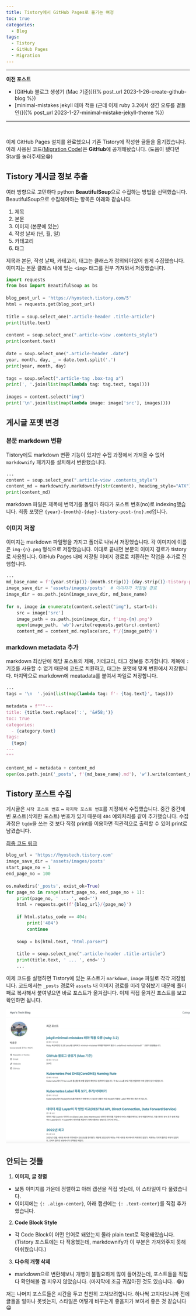 ```yaml
---
title: Tistory에서 GitHub Pages로 옮기는 여정
toc: true
categories:
  - Blog
tags:
  - Tistory
  - GitHub Pages
  - Migration
---
```


---

**이전 포스트**
- [GitHub 블로그 생성기 (Mac 기준)]({% post_url 2023-1-26-create-github-blog %})
- [minimal-mistakes jekyll 테마 적용 (근데 이제 ruby 3.2에서 생긴 오류를 곁들인)]({% post_url 2023-1-27-minimal-mistake-jekyll-theme %})

---

<br>

이제 GitHub Pages 설치를 완료했으니 기존 Tistory에 작성한 글들을 옮기겠습니다.
아래 사용된 코드([Migration Code](https://github.com/hyojupark/tistory-to-github-page-migration))은 **GitHub**에 공개해놨습니다. (도움이 됐다면 Star를 눌러주세요😁)

## Tistory 게시글 정보 추출
여러 방향으로 고민하다 python **BeautifulSoup**으로 수집하는 방법을 선택했습니다. BeautifulSoup으로 수집해야하는 항목은 아래와 같습니다.

1. 제목
2. 본문
3. 이미지 (본문에 있는)
4. 작성 날짜 (년, 월, 일)
5. 카테고리
6. 태그

제목과 본문, 작성 날짜, 카테고리, 태그는 클래스가 정의되어있어 쉽게 수집했습니다. 이미지는 본문 클래스 내에 있는 `<img>` 태그를 전부 가져와서 저장했습니다.
```python
import requests
from bs4 import BeautifulSoup as bs

blog_post_url = 'https://hyostech.tistory.com/5'
html = requests.get(blog_post_url)

title = soup.select_one(".article-header .title-article")
print(title.text)

content = soup.select_one(".article-view .contents_style")
print(content.text)

date = soup.select_one(".article-header .date")
year, month, day, _ = date.text.split('.')
print(year, month, day)

tags = soup.select(".article-tag .box-tag a")
print(', '.join(list(map(lambda tag: tag.text, tags))))

images = content.select("img")
print('\n'.join(list(map(lambda image: image['src'], images))))
```

## 게시글 포맷 변경
### 본문 markdown 변환

Tistory에도 markdown 변환 기능이 있지만 수집 과정에서 가져올 수 없어 `markdownify` 패키지를 설치해서 변환했습니다. 
```python
...
content = soup.select_one(".article-view .contents_style")
content_md = markdownify.markdownify(str(content), heading_style="ATX")
print(content_md)
```

markdown 파일은 제목에 번역기를 돌릴까 하다가 포스트 번호(no)로 indexing했습니다. 최종 포맷은 `{year}-{month}-{day}-tistory-post-{no}.md`입니다.

### 이미지 저장

이미지는 markdown 파일명을 가지고 폴더로 나눠서 저장했습니다. 각 이미지에 이름은 `img-{n}.png` 형식으로 저장했습니다.
이대로 끝내면 본문의 이미지 경로가 tistory로 사용됩니다. GitHub Pages 내에 저장될 이미지 경로로 치환하는 작업을 추가로 진행합니다.
```python
...
md_base_name = f'{year.strip()}-{month.strip()}-{day.strip()}-tistory-post-{page_no}'
image_save_dir = 'assets/images/posts'  # 이미지가 저장될 경로
image_dir = os.path.join(image_save_dir, md_base_name)

for n, image in enumerate(content.select("img"), start=1):
    src = image['src']
    image_path = os.path.join(image_dir, f'img-{n}.png')
    open(image_path, 'wb').write(requests.get(src).content)
    content_md = content_md.replace(src, f'/{image_path}')
```

### markdown metadata 추가

markdown 최상단에 해당 포스트의 제목, 카테고리, 태그 정보를 추가합니다. 제목에 `:` 기호를 사용할 수 없기 때문에 코드로 치환하고, 태그는 포맷에 맞게 변환에서 저장합니다.
마지막으로 markdown에 meatadata를 붙여서 파일로 저장합니다.
```python
...
tags = '\n  '.join(list(map(lambda tag: f'- {tag.text}', tags)))

metadata = f"""---
title: {title.text.replace(':', '&#58;')}
toc: true
categories:
  - {category.text}
tags:
  {tags}
---
"""

content_md = metadata + content_md
open(os.path.join('_posts', f'{md_base_name}.md'), 'w').write(content_md)
```

## Tistory 포스트 수집

게시글은 `시작 포스트 번호` ~ `마지막 포스트 번호`를 지정해서 수집했습니다. 중간 중간에 빈 포스트(삭제한 포스트) 번호가 있기 때문에 `404` 예외처리를 같이 추가했습니다. 수집 과정은 `tqdm`을 쓰는 것 보다 직접 print를 이용하면 직관적으로 출력할 수 있어 print로 남겼습니다.

[최종 코드 링크](https://github.com/hyojupark/tistory-to-github-page-migration/blob/main/main.ipynb)
```python
blog_url = 'https://hyostech.tistory.com'
image_save_dir = 'assets/images/posts'
start_page_no = 1
end_page_no = 100

os.makedirs('_posts', exist_ok=True)
for page_no in range(start_page_no, end_page_no + 1):
    print(page_no, ' ... ', end='')
    html = requests.get(f'{blog_url}/{page_no}')

    if html.status_code == 404:
        print('404')
        continue

    soup = bs(html.text, "html.parser")

    title = soup.select_one(".article-header .title-article")
    print(title.text, ' ... ', end='')
    ...
```

이제 코드를 실행하면 Tistory에 있는 포스트가 `markdown`, `image` 파일로 각각 저장됩니다. 코드에서는 `_posts` 경로와 `assets` 내 이미지 경로를 미리 맞춰놨기 때문에 폴더째로 복사해서 붙여넣으면 바로 포스트가 옮겨집니다. 이제 직접 옮겨진 포스트를 보고 확인하면 됩니다.

![blog posts](/assets/images/posts/2023-1-31-tistory-to-github-pages-migration/blog_posts.png)


## 안되는 것들
1. **이미지, 글 정렬**
  - 보통 이미지를 가운데 정렬하고 아래 캡션을 직접 썻는데, 이 스타일이 다 풀렸습니다.
  - 이미지에는 `{: .align-center}`, 아래 캡션에는 `{: .text-center}`를 직접 추가했습니다.
2. **Code Block Style**
  - 각 Code Block이 어떤 언어로 돼있는지 몰라 plain text로 적용돼있습니다. (Tistory 포스트에는 다 적용했는데, markdownify가 이 부분은 가져와주지 못해 아쉬웠습니다.)
3. **다수의 개행 삭제**
  - markdown으로 변환해보니 개행이 불필요하게 많이 들어갔는데, 포스트들을 직접 다 확인해볼 겸 지우지 않았습니다. (마지막에 조금 귀찮아진 것도 있습니다.. 😂)


저는 나머지 포스트들은 시간을 두고 천천히 고쳐보려합니다. 하나씩 고치다보니까 전에 글들을 얼마나 못썻는지, 스타일은 어떻게 바꾸는게 좋을지가 보여서 좋은 것 같습니다😁